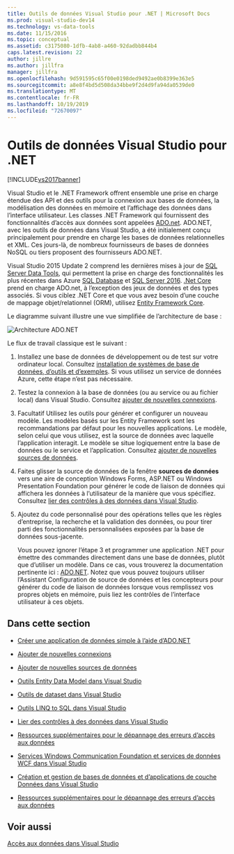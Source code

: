 ```yaml
---
title: Outils de données Visual Studio pour .NET | Microsoft Docs
ms.prod: visual-studio-dev14
ms.technology: vs-data-tools
ms.date: 11/15/2016
ms.topic: conceptual
ms.assetid: c3175080-1dfb-4ab8-a460-92dadbb844b4
caps.latest.revision: 22
author: jillre
ms.author: jillfra
manager: jillfra
ms.openlocfilehash: 9d591595c65f00e0198ded9492ae0b8399e363e5
ms.sourcegitcommit: a8e8f4bd5d508da34bbe9f2d4d9fa94da0539de0
ms.translationtype: MT
ms.contentlocale: fr-FR
ms.lasthandoff: 10/19/2019
ms.locfileid: "72670097"
---
```

# <a name="visual-studio-data-tools-for-net"></a>Outils de données Visual Studio pour .NET
[!INCLUDE[vs2017banner](../includes/vs2017banner.md)]

Visual Studio et le .NET Framework offrent ensemble une prise en charge étendue des API et des outils pour la connexion aux bases de données, la modélisation des données en mémoire et l’affichage des données dans l’interface utilisateur.  Les classes .NET Framework qui fournissent des fonctionnalités d’accès aux données sont appelées [ADO.net](https://msdn.microsoft.com/library/e80y5yhx\(v=vs.110\).aspx). ADO.NET, avec les outils de données dans Visual Studio, a été initialement conçu principalement pour prendre en charge les bases de données relationnelles et XML. Ces jours-là, de nombreux fournisseurs de bases de données NoSQL ou tiers proposent des fournisseurs ADO.NET.

 Visual Studio 2015 Update 2 comprend les dernières mises à jour de [SQL Server Data Tools](https://msdn.microsoft.com/library/hh272686\(v=vs.103\).aspx), qui permettent la prise en charge des fonctionnalités les plus récentes dans Azure [SQL Database](https://azure.microsoft.com/services/sql-database/) et [SQL Server 2016](https://www.microsoft.com/sql-server/sql-server-2016). [.Net Core](https://www.dotnetfoundation.org/projects?searchquery=dotnet+core&type=project) prend en charge ADO.net, à l’exception des jeux de données et des types associés. Si vous ciblez .NET Core et que vous avez besoin d’une couche de mappage objet/relationnel (ORM), utilisez [Entity Framework Core](https://msdn.microsoft.com/data/ef.aspx).

 Le diagramme suivant illustre une vue simplifiée de l’architecture de base :

 ![Architecture ADO.NET](../data-tools/media/raddata-ado-net-architecture-diagram.png "Diagramme de l’architecture raddata ADO.NET")

 Le flux de travail classique est le suivant :

1. Installez une base de données de développement ou de test sur votre ordinateur local. Consultez [installation de systèmes de base de données, d’outils et d’exemples](../data-tools/installing-database-systems-tools-and-samples.md). Si vous utilisez un service de données Azure, cette étape n’est pas nécessaire.

2. Testez la connexion à la base de données (ou au service ou au fichier local) dans Visual Studio. Consultez [ajouter de nouvelles connexions](../data-tools/add-new-connections.md).

3. Facultatif Utilisez les outils pour générer et configurer un nouveau modèle. Les modèles basés sur les Entity Framework sont les recommandations par défaut pour les nouvelles applications. Le modèle, selon celui que vous utilisez, est la source de données avec laquelle l’application interagit. Le modèle se situe logiquement entre la base de données ou le service et l’application.  Consultez [ajouter de nouvelles sources de données](../data-tools/add-new-data-sources.md).

4. Faites glisser la source de données de la fenêtre **sources de données** vers une aire de conception Windows Forms, ASP.NET ou Windows Presentation Foundation pour générer le code de liaison de données qui affichera les données à l’utilisateur de la manière que vous spécifiez. Consultez [lier des contrôles à des données dans Visual Studio](../data-tools/bind-controls-to-data-in-visual-studio.md).

5. Ajoutez du code personnalisé pour des opérations telles que les règles d’entreprise, la recherche et la validation des données, ou pour tirer parti des fonctionnalités personnalisées exposées par la base de données sous-jacente.

   Vous pouvez ignorer l’étape 3 et programmer une application .NET pour émettre des commandes directement dans une base de données, plutôt que d’utiliser un modèle. Dans ce cas, vous trouverez la documentation pertinente ici : [ADO.NET](https://msdn.microsoft.com/library/e80y5yhx\(v=vs.110\).aspx). Notez que vous pouvez toujours utiliser l’Assistant Configuration de source de données et les concepteurs pour générer du code de liaison de données lorsque vous remplissez vos propres objets en mémoire, puis liez les contrôles de l’interface utilisateur à ces objets.

## <a name="in-this-section"></a>Dans cette section

- [Créer une application de données simple à l’aide d’ADO.NET](../data-tools/create-a-simple-data-application-by-using-adonet.md)

- [Ajouter de nouvelles connexions](../data-tools/add-new-connections.md)

- [Ajouter de nouvelles sources de données](../data-tools/add-new-data-sources.md)

- [Outils Entity Data Model dans Visual Studio](../data-tools/entity-data-model-tools-in-visual-studio.md)

- [Outils de dataset dans Visual Studio](../data-tools/dataset-tools-in-visual-studio.md)

- [Outils LINQ to SQL dans Visual Studio](../data-tools/linq-to-sql-tools-in-visual-studio2.md)

- [Lier des contrôles à des données dans Visual Studio](../data-tools/bind-controls-to-data-in-visual-studio.md)

- [Ressources supplémentaires pour le dépannage des erreurs d’accès aux données](../data-tools/additional-resources-for-troubleshooting-data-access-errors.md)

- [Services Windows Communication Foundation et services de données WCF dans Visual Studio](../data-tools/windows-communication-foundation-services-and-wcf-data-services-in-visual-studio.md)

- [Création et gestion de bases de données et d’applications de couche Données dans Visual Studio](../data-tools/creating-and-managing-databases-and-data-tier-applications-in-visual-studio.md)

- [Ressources supplémentaires pour le dépannage des erreurs d’accès aux données](../data-tools/additional-resources-for-troubleshooting-data-access-errors.md)

## <a name="see-also"></a>Voir aussi
 [Accès aux données dans Visual Studio](../data-tools/accessing-data-in-visual-studio.md)
